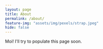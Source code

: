 ```yaml
---
layout: page
title: About
permalink: /about/
feature-img: "assets/img/pexels/strap.jpeg"
hide: false
---
```


Moi! I'll try to populate this page soon.

